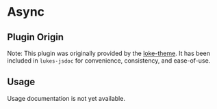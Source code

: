 Async
======================

## Plugin Origin

Note: This plugin was originally provided by the [loke-theme](https://github.com/LOKE/jsdoc-theme). 
It has been included in `lukes-jsdoc` for convenience, consistency, and ease-of-use.

## Usage

Usage documentation is not yet available.
